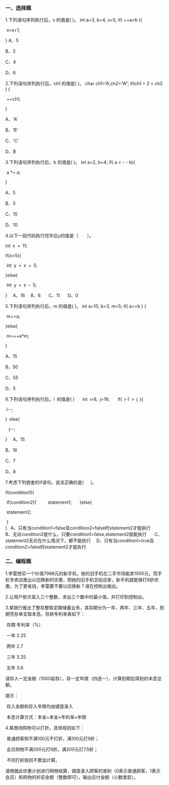 ### 一、选择题

1.下列语句序列执行后，x 的值是(  )。
int a=3, b=4, x=5;
if( ++a<b ){

​	 x=x+1;

}
A、5 

B、3 

C、4 

D、6

2.下列语句序列执行后，ch1 的值是(   )。
char ch1=’A’,ch2=’W’;
if(ch1 + 2 < ch2 ) {

​	++ch1;

}

A、‘A’ 

B、‘B’ 

C、‘C’ 

D、B

3.下列语句序列执行后，b 的值是(  )。
int a=2, b=4;
if( a < - - b){

​	 a *= a;

}

A、5 

B、3 

C、15 

D、10

4.以下一段代码执行完毕后y的值是（    ）。  

int x = 11;  

if(x>5){

​	int y = x + 5; 

}else{

​	int y = x – 5; 

}  	
A、16  
B、6   
C、11   
D、0

5.下列语句序列执行后，m 的值是(  )。
int a=10, b=3, m=5;
if( a==b ) {

​	m+=a;

}else{

​	m=++a*m;

}

A、15 

B、50 

C、55 

D、5

6.下列语句序列执行后，i 的值是(  )   
int i=8, j=16;   
if( i-1 > j ){

​	i--; 

} else{

  j--; 

}  
A、15    

B、16    

C、7     

D、8 

7.考虑下列嵌套的if语句，说法正确的是(   )。  

if(condition1){   

​	if(condition2){    
​		statement1; 
  }else{

​		statement2; 

​	} 	
} 
A、只有当condition1=false及condition2=false时statement2才能执行   
B、无论condition2是什么，只要condition1=false,statement2就能执行   
C、statement2无论在什么情况下，都不能执行  
D、只有当condition1=true及condition2=false时statement2才能执行

### 二、编程题

1.李雷想买一个价值7988元的新手机，她的旧手机在二手市场能卖1500元，而手机专卖店推出以旧换新的优惠，把她的旧手机交给店家，新手机就能够打8折优惠。为了更省钱，李雷要不要以旧换新？请在控制台输出。



2.让用户依次录入三个整数，求出三个数中的最小值，并打印到控制台。



3.某银行推出了整存整取定期储蓄业务，其存期分为一年、两年、三年、五年，到期凭存单支取本息。存款年利率表如下：

​	存期		年利率（%）

​	一年		2.25

​	两年		2.7

​	三年		3.25

​	五年		3.6

请存入一定金额（1000起存），存一定年限（四选一），计算到期后得到的本息总额。

提示：

​	存入金额和存入年限均由键盘录入

​	本息计算方式：本金+本金×年利率×年限



4.某商场购物可以打折，具体规则如下：

​	普通顾客购不满100元不打折，满100元打9折；

​	会员购物不满200元打8折，满200元打7.5折；

​	不同打折规则不累加计算。

请根据此优惠计划进行购物结算，键盘录入顾客的类别（0表示普通顾客，1表示会员）和购物的折前金额（整数即可），输出应付金额（小数类型）。




